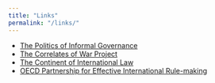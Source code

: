 ```yaml
---
title: "Links"
permalink: "/links/"
---
```

- [The Politics of Informal Governance](http://www.snis.ch/project_politics-informal-governance)
- [The Correlates of War Project](http://correlatesofwar.org)
- [The Continent of International Law](http://www.isr.umich.edu/cps/coil/)
- [OECD Partnership for Effective International Rule-making](http://www.oecd.org/gov/regulatory-policy/a-partnership-for-effective-international-rule-making.htm)
